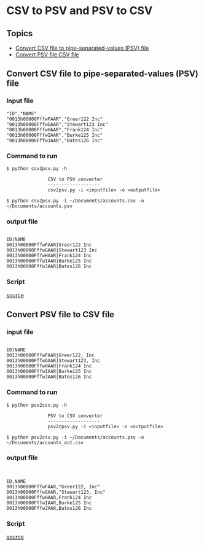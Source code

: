 # CSV to PSV  and PSV to CSV

## Topics
- [Convert CSV file to pipe-separated-values (PSV) file](#csv2psv)
- [Convert PSV file CSV file](#psv2csv)



<a name="csv2psv"></a>
## Convert CSV file to pipe-separated-values (PSV) file 


### Input file
```csv
"ID","NAME"
"0013h00000FffwFAAR","Greer122 Inc"
"0013h00000FffwGAAR","Stewart123 Inc"
"0013h00000FffwHAAR","Frank124 Inc"
"0013h00000FffwIAAR","Burke125 Inc"
"0013h00000FffwJAAR","Bates126 Inc"
```

### Command to run

```
$ python csv2psv.py -h

               CSV to PSV converter 
               ------------------- 
               csv2psv.py -i <inputfile> -o <outputfile>

$ python csv2psv.py -i ~/Documents/accounts.csv -o ~/Documents/accounts.psv

```
### output file

```psv

ID|NAME
0013h00000FffwFAAR|Greer122 Inc
0013h00000FffwGAAR|Stewart123 Inc
0013h00000FffwHAAR|Frank124 Inc
0013h00000FffwIAAR|Burke125 Inc
0013h00000FffwJAAR|Bates126 Inc

```

### Script

[source](py/csv2psv.py)


<a name="psv2csv"></a>
## Convert PSV file to CSV file 


### input file
```psv

ID|NAME
0013h00000FffwFAAR|Greer122, Inc
0013h00000FffwGAAR|Stewart123, Inc
0013h00000FffwHAAR|Frank124 Inc
0013h00000FffwIAAR|Burke125 Inc
0013h00000FffwJAAR|Bates126 Inc
```

### Command to run

```
$ python psv2csv.py -h

               PSV to CSV converter 
               ------------------- 
               psv2cpsv.py -i <inputfile> -o <outputfile>

$ python psv2csv.py -i ~/Documents/accounts.psv -o ~/Documents/accounts_out.csv

```
### output file

```csv


ID,NAME
0013h00000FffwFAAR,"Greer122, Inc"
0013h00000FffwGAAR,"Stewart123, Inc"
0013h00000FffwHAAR,Frank124 Inc
0013h00000FffwIAAR,Burke125 Inc
0013h00000FffwJAAR,Bates126 Inc
```

### Script

[source](py/psv2csv.py)
